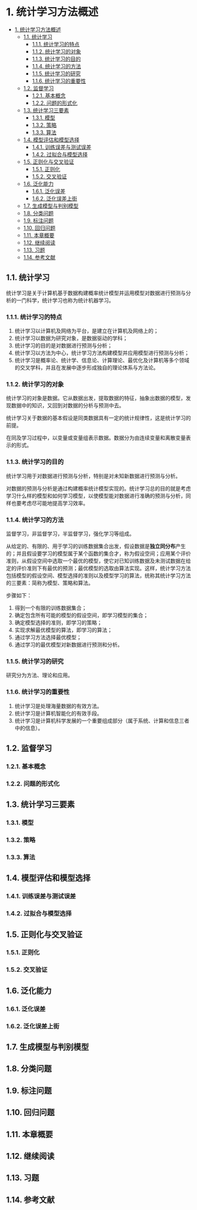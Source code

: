# 1. 统计学习方法概述
<!-- TOC -->

- [1. 统计学习方法概述](#1-%E7%BB%9F%E8%AE%A1%E5%AD%A6%E4%B9%A0%E6%96%B9%E6%B3%95%E6%A6%82%E8%BF%B0)
    - [1.1. 统计学习](#11-%E7%BB%9F%E8%AE%A1%E5%AD%A6%E4%B9%A0)
        - [1.1.1. 统计学习的特点](#111-%E7%BB%9F%E8%AE%A1%E5%AD%A6%E4%B9%A0%E7%9A%84%E7%89%B9%E7%82%B9)
        - [1.1.2. 统计学习的对象](#112-%E7%BB%9F%E8%AE%A1%E5%AD%A6%E4%B9%A0%E7%9A%84%E5%AF%B9%E8%B1%A1)
        - [1.1.3. 统计学习的目的](#113-%E7%BB%9F%E8%AE%A1%E5%AD%A6%E4%B9%A0%E7%9A%84%E7%9B%AE%E7%9A%84)
        - [1.1.4. 统计学习的方法](#114-%E7%BB%9F%E8%AE%A1%E5%AD%A6%E4%B9%A0%E7%9A%84%E6%96%B9%E6%B3%95)
        - [1.1.5. 统计学习的研究](#115-%E7%BB%9F%E8%AE%A1%E5%AD%A6%E4%B9%A0%E7%9A%84%E7%A0%94%E7%A9%B6)
        - [1.1.6. 统计学习的重要性](#116-%E7%BB%9F%E8%AE%A1%E5%AD%A6%E4%B9%A0%E7%9A%84%E9%87%8D%E8%A6%81%E6%80%A7)
    - [1.2. 监督学习](#12-%E7%9B%91%E7%9D%A3%E5%AD%A6%E4%B9%A0)
        - [1.2.1. 基本概念](#121-%E5%9F%BA%E6%9C%AC%E6%A6%82%E5%BF%B5)
        - [1.2.2. 问题的形式化](#122-%E9%97%AE%E9%A2%98%E7%9A%84%E5%BD%A2%E5%BC%8F%E5%8C%96)
    - [1.3. 统计学习三要素](#13-%E7%BB%9F%E8%AE%A1%E5%AD%A6%E4%B9%A0%E4%B8%89%E8%A6%81%E7%B4%A0)
        - [1.3.1. 模型](#131-%E6%A8%A1%E5%9E%8B)
        - [1.3.2. 策略](#132-%E7%AD%96%E7%95%A5)
        - [1.3.3. 算法](#133-%E7%AE%97%E6%B3%95)
    - [1.4. 模型评估和模型选择](#14-%E6%A8%A1%E5%9E%8B%E8%AF%84%E4%BC%B0%E5%92%8C%E6%A8%A1%E5%9E%8B%E9%80%89%E6%8B%A9)
        - [1.4.1. 训练误差与测试误差](#141-%E8%AE%AD%E7%BB%83%E8%AF%AF%E5%B7%AE%E4%B8%8E%E6%B5%8B%E8%AF%95%E8%AF%AF%E5%B7%AE)
        - [1.4.2. 过拟合与模型选择](#142-%E8%BF%87%E6%8B%9F%E5%90%88%E4%B8%8E%E6%A8%A1%E5%9E%8B%E9%80%89%E6%8B%A9)
    - [1.5. 正则化与交叉验证](#15-%E6%AD%A3%E5%88%99%E5%8C%96%E4%B8%8E%E4%BA%A4%E5%8F%89%E9%AA%8C%E8%AF%81)
        - [1.5.1. 正则化](#151-%E6%AD%A3%E5%88%99%E5%8C%96)
        - [1.5.2. 交叉验证](#152-%E4%BA%A4%E5%8F%89%E9%AA%8C%E8%AF%81)
    - [1.6. 泛化能力](#16-%E6%B3%9B%E5%8C%96%E8%83%BD%E5%8A%9B)
        - [1.6.1. 泛化误差](#161-%E6%B3%9B%E5%8C%96%E8%AF%AF%E5%B7%AE)
        - [1.6.2. 泛化误差上街](#162-%E6%B3%9B%E5%8C%96%E8%AF%AF%E5%B7%AE%E4%B8%8A%E8%A1%97)
    - [1.7. 生成模型与判别模型](#17-%E7%94%9F%E6%88%90%E6%A8%A1%E5%9E%8B%E4%B8%8E%E5%88%A4%E5%88%AB%E6%A8%A1%E5%9E%8B)
    - [1.8. 分类问题](#18-%E5%88%86%E7%B1%BB%E9%97%AE%E9%A2%98)
    - [1.9. 标注问题](#19-%E6%A0%87%E6%B3%A8%E9%97%AE%E9%A2%98)
    - [1.10. 回归问题](#110-%E5%9B%9E%E5%BD%92%E9%97%AE%E9%A2%98)
    - [1.11. 本章概要](#111-%E6%9C%AC%E7%AB%A0%E6%A6%82%E8%A6%81)
    - [1.12. 继续阅读](#112-%E7%BB%A7%E7%BB%AD%E9%98%85%E8%AF%BB)
    - [1.13. 习题](#113-%E4%B9%A0%E9%A2%98)
    - [1.14. 参考文献](#114-%E5%8F%82%E8%80%83%E6%96%87%E7%8C%AE)

<!-- /TOC -->
## 1.1. 统计学习

统计学习是关于计算机基于数据构建概率统计模型并运用模型对数据进行预测与分析的一门科学，统计学习也称为统计机器学习。

### 1.1.1. 统计学习的特点

1. 统计学习以计算机及网络为平台，是建立在计算机及网络上的；
1. 统计学习以数据为研究对象，是数据驱动的学科；
1. 统计学习的目的是对数据进行预测与分析；
1. 统计学习以方法为中心，统计学习方法构建模型并应用模型进行预测与分析；
1. 统计学习是概率论、统计学、信息论、计算理论、最优化及计算机等多个领域的交叉学科，并且在发展中逐步形成独自的理论体系与方法论。

### 1.1.2. 统计学习的对象

统计学习的对象是数据。它从数据出发，提取数据的特征，抽象出数据的模型，发现数据中的知识，又回到对数据的分析与预测中去。

统计学习关于数据的基本假设是同类数据具有一定的统计规律性，这是统计学习的前提。

在同及学习过程中，以变量或变量组表示数据。数据分为由连续变量和离散变量表示的形式。

### 1.1.3. 统计学习的目的

统计学习用于对数据进行预测与分析，特别是对未知新数据进行预测与分析。

对数据的预测与分析是通过构建概率统计模型实现的。统计学习总的目的就是考虑学习什么样的模型和如何学习模型，以使模型能对数据进行准确的预测与分析，同样也要考虑尽可能地提高学习效率。

### 1.1.4. 统计学习的方法

监督学习，非监督学习，半监督学习，强化学习等组成。

从给定的、有限的、用于学习的训练数据集合出发，假设数据是**独立同分布**产生的；并且假设要学习的模型属于某个函数的集合才，称为假设空间；应用某个评价准则，从假设空间中选取一个最优的模型，使它对已知训练数据及未测试数据在给定的评价准则下有最优的预测；最优模型的选取由算法实现。这样，统计学习方法包括模型的假设空间、模型选择的准则以及模型学习的算法，统称其统计学习方法的三要素：简称为模型、策略和算法。

步骤如下：

1. 得到一个有限的训练数据集合；
1. 确定包含所有可能的模型的假设空间，即学习模型的集合；
1. 确定模型选择的准则，即学习的策略；
1. 实现求解最优模型的算法，即学习的算法；
1. 通过学习方法选择最优模型；
1. 通过学习的最优模型对新数据进行预测和分析。

### 1.1.5. 统计学习的研究

研究分为方法、理论和应用。

### 1.1.6. 统计学习的重要性

1. 统计学习是处理海量数据的有效方法。
1. 统计学习是计算机智能化的有效手段。
1. 统计学习是计算机科学发展的一个重要组成部分（属于系统、计算和信息三者中的信息）。

## 1.2. 监督学习

### 1.2.1. 基本概念

### 1.2.2. 问题的形式化

## 1.3. 统计学习三要素

### 1.3.1. 模型

### 1.3.2. 策略

### 1.3.3. 算法

## 1.4. 模型评估和模型选择

### 1.4.1. 训练误差与测试误差

### 1.4.2. 过拟合与模型选择

## 1.5. 正则化与交叉验证

### 1.5.1. 正则化

### 1.5.2. 交叉验证

## 1.6. 泛化能力

### 1.6.1. 泛化误差

### 1.6.2. 泛化误差上街

## 1.7. 生成模型与判别模型

## 1.8. 分类问题

## 1.9. 标注问题

## 1.10. 回归问题

## 1.11. 本章概要

## 1.12. 继续阅读

## 1.13. 习题

## 1.14. 参考文献